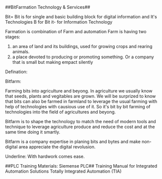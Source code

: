 ##BitFarmation Technology & Services##

Bit= Bit is for single and basic building block for digital information and It's Technologies
B for Bit
it- for Information Technology

Farmation is combination of Farm and automation
Farm is having two stages:
1. an area of land and its buildings, used for growing crops and rearing animals.
2. a place devoted to producing or promoting something. Or a company that is small but making empact silently


Defination:

Bitfarm:

Farming bits into agriculture and beyong. In agriculture we usually know that seeds, plants and vegitables are grown. We will be surprized to know that bits can also be farmed in farmland to leverage the usual farming with help of technologies with causious use of it. So it's bit by bit farming of technologies into the field of agricultures and beyong.

Bitfarm is to shape the technology to match the need of modern tools and technique to leverage agriculture produce and reduce the cost and at the same time doing it smartly.

Bitfarm is a company expertise in planing bits and bytes and make non-digital area appreciate the digital revolusion.


Underline:
With hardwork comes ease.



##PLC Training Materials: Siemense PLC##
Training Manual for Integrated Automation Solutions Totally Integrated Automation (TIA)
